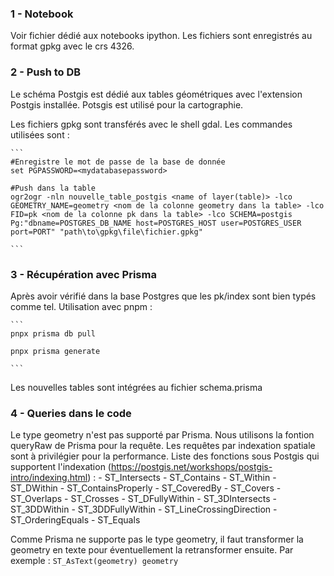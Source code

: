 ### 1 - Notebook

Voir fichier dédié aux notebooks ipython.
Les fichiers sont enregistrés au format gpkg avec le crs 4326.

### 2 - Push to DB

Le schéma Postgis est dédié aux tables géométriques avec l'extension Postgis installée. Potsgis est utilisé pour la cartographie.

Les fichiers gpkg sont transférés avec le shell gdal. Les commandes utilisées sont :

    ```
    #Enregistre le mot de passe de la base de donnée
    set PGPASSWORD=<mydatabasepassword>

    #Push dans la table
    ogr2ogr -nln nouvelle_table_postgis <name of layer(table)> -lco GEOMETRY_NAME=geometry <nom de la colonne geometry dans la table> -lco FID=pk <nom de la colonne pk dans la table> -lco SCHEMA=postgis Pg:"dbname=POSTGRES_DB_NAME host=POSTGRES_HOST user=POSTGRES_USER port=PORT" "path\to\gpkg\file\fichier.gpkg"

    ```

### 3 - Récupération avec Prisma

Après avoir vérifié dans la base Postgres que les pk/index sont bien typés comme tel. Utilisation avec pnpm :

    ```
    pnpx prisma db pull

    pnpx prisma generate

    ```

Les nouvelles tables sont intégrées au fichier schema.prisma

### 4 - Queries dans le code

Le type geometry n'est pas supporté par Prisma. Nous utilisons la fontion queryRaw de Prisma pour la requête.
Les requêtes par indexation spatiale sont à privilégier pour la performance.
Liste des fonctions sous Postgis qui supportent l'indexation (https://postgis.net/workshops/postgis-intro/indexing.html) : - ST_Intersects - ST_Contains - ST_Within - ST_DWithin - ST_ContainsProperly - ST_CoveredBy - ST_Covers - ST_Overlaps - ST_Crosses - ST_DFullyWithin - ST_3DIntersects - ST_3DDWithin - ST_3DDFullyWithin - ST_LineCrossingDirection - ST_OrderingEquals - ST_Equals

Comme Prisma ne supporte pas le type geometry, il faut transformer la geometry en texte pour éventuellement la retransformer ensuite. Par exemple :
`ST_AsText(geometry) geometry`
